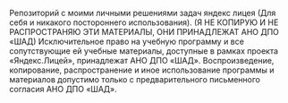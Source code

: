 Репозиторий с моими личными решениями задач яндекс лицея (Для себя и никакого постороннего использования).
(Я НЕ КОПИРУЮ И НЕ РАСПРОСТРАНЯЮ ЭТИ МАТЕРИАЛЫ, ОНИ ПРИНАДЛЕЖАТ АНО ДПО «ШАД)
Исключительное право на учебную программу и все сопутствующие ей учебные материалы, доступные в рамках проекта «Яндекс.Лицей», принадлежат АНО ДПО «ШАД». Воспроизведение, копирование, распространение и иное использование программы и материалов допустимо только с предварительного письменного согласия АНО ДПО «ШАД».
